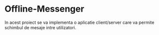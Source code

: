 # Offline-Messenger
In acest proiect se va implementa o aplicatie client/server care va permite schimbul de mesaje intre utilizatori. 
